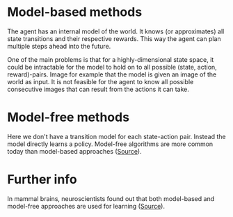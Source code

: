 # Model-based methods
The agent has an internal model of the world. It knows (or approximates) all state transitions and their respective rewards. This way the agent can plan multiple steps ahead into the future.

One of the main problems is that for a highly-dimensional state space, it could be intractable for the model to hold on to all possible (state, action, reward)-pairs. Image for example that the model is given an image of the world as input. It is not feasible for the agent to know all possible consecutive images that can result from the actions it can take.

# Model-free methods
Here we don't have a transition model for each state-action pair. Instead the model directly learns a policy. Model-free algorithms are more common today than model-based approaches ([Source](https://spinningup.openai.com/en/latest/spinningup/rl_intro2.html)).

# Further info
In mammal brains, neuroscientists found out that both model-based and model-free approaches are used for learning ([Source](https://www.youtube.com/shorts/wEC0ShYVm_A)).
